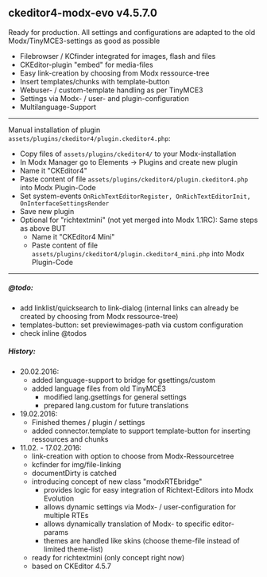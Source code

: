 ## ckeditor4-modx-evo v4.5.7.0

Ready for production. All settings and configurations are adapted to the old Modx/TinyMCE3-settings as good as possible

  - Filebrowser / KCfinder integrated for images, flash and files
  - CKEditor-plugin "embed" for media-files
  - Easy link-creation by choosing from Modx ressource-tree
  - Insert templates/chunks with template-button
  - Webuser- / custom-template handling as per TinyMCE3
  - Settings via Modx- / user- and plugin-configuration
  - Multilanguage-Support

------------------------------------------------------------------------------

Manual installation of plugin `assets/plugins/ckeditor4/plugin.ckeditor4.php`:

  - Copy files of `assets/plugins/ckeditor4/` to your Modx-installation 
  - In Modx Manager go to Elements -> Plugins and create new plugin
  - Name it "CKEditor4"
  - Paste content of file `assets/plugins/ckeditor4/plugin.ckeditor4.php` into Modx Plugin-Code
  - Set system-events `OnRichTextEditorRegister, OnRichTextEditorInit, OnInterfaceSettingsRender`
  - Save new plugin
  - Optional for "richtextmini" (not yet merged into Modx 1.1RC): Same steps as above BUT
    - Name it "CKEditor4 Mini"
    - Paste content of file `assets/plugins/ckeditor4/plugin.ckeditor4_mini.php` into Modx Plugin-Code
  
------------------------------------------------------------------------------
    
##### @todo:
  - add linklist/quicksearch to link-dialog (internal links can already be created by choosing from Modx ressource-tree)
  - templates-button: set previewimages-path via custom configuration 
  - check inline @todos

##### History:
  - 20.02.2016:
    - added language-support to bridge for gsettings/custom
    - added language files from old TinyMCE3
      - modified lang.gsettings for general settings
      - prepared lang.custom for future translations
  - 19.02.2016: 
    - Finished themes / plugin / settings
    - added connector.template to support template-button for inserting ressources and chunks
  - 11.02. - 17.02.2016:
    - link-creation with option to choose from Modx-Ressourcetree
    - kcfinder for img/file-linking
    - documentDirty is catched
    - introducing concept of new class "modxRTEbridge"
        - provides logic for easy integration of Richtext-Editors into Modx Evolution
        - allows dynamic settings via Modx- / user-configuration for multiple RTEs
        - allows dynamically translation of Modx- to specific editor-params
        - themes are handled like skins (choose theme-file instead of limited theme-list) 
    - ready for richtextmini (only concept right now)
    - based on CKEditor 4.5.7